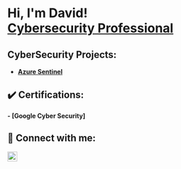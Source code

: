<h1>Hi, I'm David! <br/><a  <a href="https://www.linkedin.com/in/joshmadakor/">Cybersecurity Professional</a> 

<h2> CyberSecurity Projects:</h2>

- <b> [Azure Sentinel](https://github.com/Davidosorio55/Azure-Sentinel-SIEM-)



 <h2> ✔️ Certifications:</h2>
- <b> [Google Cyber Security] <h2>

<h2> 🤳 Connect with me:</h2>


[<img align="left" alt="JoshMadakor | LinkedIn" width="22px" src="https://cdn.jsdelivr.net/npm/simple-icons@v3/icons/linkedin.svg" />][linkedin]

[linkedin]: https://linkedin.com/in/joshmadakor
